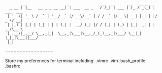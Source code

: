             _                   _               __  _       _    __ _ _           
      _ __ | |__   __ _ _ __ __| | ___  __ _   / /_| | ___ | |_ / _(_) | ___  ___ 
     | '_ \| '_ \ / _` | '__/ _` |/ _ \/ _` | / / _` |/ _ \| __| |_| | |/ _ \/ __|
     | |_) | |_) | (_| | | | (_| |  __/ (_| |/ / (_| | (_) | |_|  _| | |  __/\__ \
     | .__/|_.__/ \__,_|_|  \__,_|\___|\__,_/_(_)__,_|\___/ \__|_| |_|_|\___||___/
     |_|
=================

Store my preferences for terminal including:
  .vimrc
  .vim
  .bash_profile
  .bashrc
